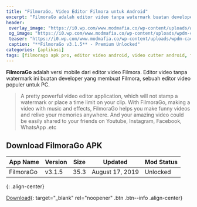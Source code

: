 ```yaml
---
title: "FilmoraGo, Video Editor Filmora untuk Android"
excerpt: "FilmoraGo adalah editor video tanpa watermark buatan developer yang membuat Filmora, sebuah editor video populer untuk PC"
header:
 overlay_image: "https://i0.wp.com/www.modmafia.co/wp-content/uploads/wpdm-cache/filmorago-900x0.png"
 og_image: "https://i0.wp.com/www.modmafia.co/wp-content/uploads/wpdm-cache/filmorago-900x0.png"
 teaser: "https://i0.wp.com/www.modmafia.co/wp-content/uploads/wpdm-cache/filmorago-900x0.png?resize=320,320"
 caption: "**FilmoraGo v3.1.5** - Premium Unlocked"
categories: [aplikasi]
tags: [filmorago apk pro, editor video android, video cutter android, filmora android]
---
```

**FilmoraGo** adalah versi mobile dari editor video Filmora. Editor video tanpa watermark ini buatan developer yang membuat Filmora, sebuah editor video populer untuk PC.

> A pretty powerful video editor application, which will not stamp a watermark or place a time limit on your clip. With FilmoraGo, making a video with music and effects, FilmoraGo helps you make funny videos and relive your memories anywhere. And your amazing video could be easily shared to your friends on Youtube, Instagram, Facebook, WhatsApp .etc

## Download FilmoraGo APK

|App Name|Version|Size|Updated|Mod Status|
|---|---|---|---|---|
|FilmoraGo|v3.1.5|35.3|August 17, 2019|Unlocked|
{: .align-center}

[Download](https://mi.knoacc.org/bitly?cde=2lO2feo&st1=open&st2=here){: target="_blank" rel="noopener" .btn .btn--info .align-center}

